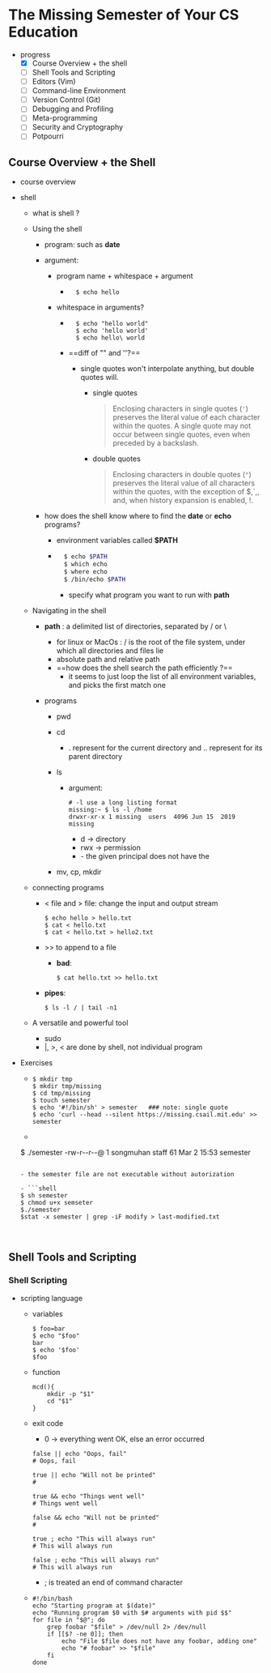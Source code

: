 # The Missing Semester of Your CS Education

- progress
	- [x] Course Overview + the shell
	- [ ] Shell Tools and Scripting
	- [ ] Editors (Vim)
	- [ ] Command-line Environment
	- [ ] Version Control (Git)
	- [ ] Debugging and Profiling
	- [ ] Meta-programming
	- [ ] Security and Cryptography
	- [ ] Potpourri

## Course Overview + the Shell

- course overview

- shell

  - what is shell ?

  - Using the shell

    - program: such as **date**

    - argument:  

      - program name + whitespace + argument

      	- ```shell
      		$ echo hello
      		```

      - whitespace in arguments?

      	- ```shell
      		$ echo "hello world"
      		$ echo 'hello world'
      		$ echo hello\ world
      		```

      	- ==diff of "" and ''?==

      		- single quotes won't interpolate anything, but double quotes will.

      			- single quotes

      				> Enclosing characters in single quotes (`'`) preserves the literal value of each character within the quotes. A single quote may not occur between single quotes, even when preceded by a backslash.

      			- double quotes

      				> Enclosing characters in double quotes (`"`) preserves the literal value of all characters within the quotes, with the exception of $,\`,\, and, when history expansion is enabled, !.

      			

    - how does the shell know where to find the **date** or **echo** programs?

    	- environment variables called **$PATH**

    	- ```sh
    		$ echo $PATH
    		$ which echo
    		$ where echo
    		$ /bin/echo $PATH
    		```

    		- specify what program you want to run with **path**

  - Navigating in the shell

    - **path** : a delimited list of directories, separated by / or \

      - for linux or MacOs : / is the root of the file system, under which all directories and files lie
      - absolute path and relative path
      - ==how does the shell search the path efficiently ?==
      	- it seems to just loop the list of all environment variables, and picks the first match one

    - programs

    	- pwd 

    	- cd

    		- . represent for the current directory and .. represent for its parent directory

    	- ls

    		- argument:  

    			```shell
    			# -l use a long listing format
    			missing:~ $ ls -l /home
    			drwxr-xr-x 1 missing  users  4096 Jun 15  2019 missing
    			```

    			- d -> directory
    			- rwx -> permission
    			- \- the given principal does not have the 

    	- mv, cp, mkdir

  - connecting programs

  	- < file and > file: change the input and output stream

  		```shell
  		$ echo hello > hello.txt
  		$ cat < hello.txt
  		$ cat < hello.txt > hello2.txt
  		```

  	- \>> to append to a file

  		- **bad**: 

  			```shell
  			$ cat hello.txt >> hello.txt
  			```

  	- **pipes**:

  		```shell
  		$ ls -l / | tail -n1
  		```

  - A versatile and powerful tool

  	- sudo
  	- |, >, < are done by shell, not individual program

- Exercises

  - ```shell
  	$ mkdir tmp
  	$ mkdir tmp/missing
  	$ cd tmp/missing
  	$ touch semester 
  	$ echo '#!/bin/sh' > semester   ### note: single quote
  	$ echo 'curl --head --silent https://missing.csail.mit.edu' >> semester
  	```

  - ```shell
  $ ./semester
  	-rw-r--r--@ 1 songmuhan  staff  61 Mar  2 15:53 semester
  	```
  	
  	- the semester file are not executable without autorization
  	
  - ```shell
  	$ sh semester
  	$ chmod u+x semseter
  	$./semester
  	$stat -x semester | grep -iF modify > last-modified.txt
  	```

  	

  

  ​	

## Shell Tools and Scripting

### Shell Scripting

- scripting language

  - variables

    ```shell
    $ foo=bar
    $ echo "$foo"
    bar
    $ echo '$foo'
    $foo
    ```

  - function 

  	```shell
  	mcd(){
  		mkdir -p "$1"
  		cd "$1"
  	}
  	```

  - exit code

  	- 0 -> everything went OK, else an error occurred

  	```shell
  	false || echo "Oops, fail"
  	# Oops, fail
  	
  	true || echo "Will not be printed"
  	#
  	
  	true && echo "Things went well"
  	# Things went well
  	
  	false && echo "Will not be printed"
  	#
  	
  	true ; echo "This will always run"
  	# This will always run
  	
  	false ; echo "This will always run"
  	# This will always run
  	
  	```

  	- ; is treated an end of command character

  - ```shell
    #!/bin/bash
    echo "Starting program at $(date)"
    echo "Running program $0 with $# arguments with pid $$"
    for file in "$@"; do
    	grep foobar "$file" > /dev/null 2> /dev/null
    	if [[$? -ne 0]]; then
    		echo "File $file does not have any foobar, adding one"
    		echo "# foobar" >> "$file"
    	fi
    done
    ```

    

